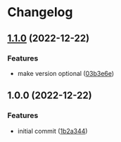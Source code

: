 # Changelog

## [1.1.0](https://github.com/cihelper/action-docker-publish/compare/v1.0.0...v1.1.0) (2022-12-22)


### Features

* make version optional ([03b3e6e](https://github.com/cihelper/action-docker-publish/commit/03b3e6ea04effcfe72be67009f2cbe3ecb873c9e))

## 1.0.0 (2022-12-22)


### Features

* initial commit ([1b2a344](https://github.com/cihelper/action-docker/commit/1b2a34436c6776bda3cb60f44506c7772285668d))
